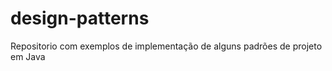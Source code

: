 design-patterns
===============

Repositorio com exemplos de implementação de alguns padrões de projeto em Java
